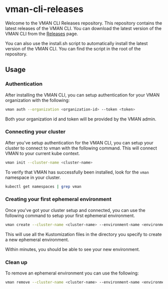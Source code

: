 # vman-cli-releases

Welcome to the VMAN CLI Releases repository. This repository contains the latest releases of the VMAN CLI. You can download the latest version of the VMAN CLI from the [Releases](https://github.com/vman-io/vman-cli-releases/releases) page.

You can also use the install.sh script to automatically install the latest version of the VMAN CLI. You can find the script in the root of the repository.

## Usage 


### Authentication

After installing the VMAN CLI, you can setup authentication for your VMAN organization with the following:

```bash
vman auth --organization <organization-id> --token <token>
```

Both your organization id and token will be provided by the VMAN admin.

### Connecting your cluster

After you've setup authentication for the VMAN CLI, you can setup your cluster to connect to vman with the following command. This will connect VMAN to your current kube context.

```bash
vman init --cluster-name <cluster-name>
```

To verify that VMAN has successfully been installed, look for the `vman` namespace in your cluster.

```bash
kubectl get namespaces | grep vman
```

### Creating your first ephemeral environment
Once you've got your cluster setup and connected, you can use the following command to setup your first ephemeral environment.

```bash
vman create --cluster-name <cluster-name> --environment-name <environment-name> -f /path/to/your/kustomization/dir/
```

This will use all the Kustomization files in the directory you specify to create a new ephemeral environment.

Within minutes, you should be able to see your new environment. 

### Clean up 

To remove an ephemeral environment you can use the following: 

```bash
vman remove --cluster-name <cluster-name> --environment-name <environment-name>
```